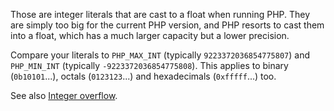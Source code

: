Those are integer literals that are cast to a float when running PHP. They are simply too big for the current PHP version, and PHP resorts to cast them into a float, which has a much larger capacity but a lower precision.

Compare your literals to ``PHP_MAX_INT`` (typically ``9223372036854775807``) and ``PHP_MIN_INT`` (typically ``-9223372036854775808``).
This applies to binary (``0b10101``...), octals (``0123123``...) and hexadecimals (``0xfffff``...) too. 

<?php

echo 0b1010101101010110101011010101011010101011010101011010101011010111;
//6173123008118052203
echo 0b10101011010101101010110101010110101010110101010110101010110101111;
//1.2346246016236E+19

echo 0123123123123123123123;
//1498121094048818771
echo 01231231231231231231231;
//1.1984968752391E+19

echo 0x12309812311230;
//5119979279159856
echo 0x12309812311230fed;
//2.0971435127439E+19

echo 9223372036854775807; //PHP_MAX_INT
//9223372036854775807
echo 9223372036854775808;
9.2233720368548E+18

?>

See also [Integer overflow](http://php.net/manual/en/language.types.integer.php#language.types.integer.overflow).

